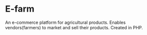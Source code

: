 # E-farm
An e-commerce platform for agricultural products. Enables vendors(farmers) to market and sell their products. Created in PHP.
